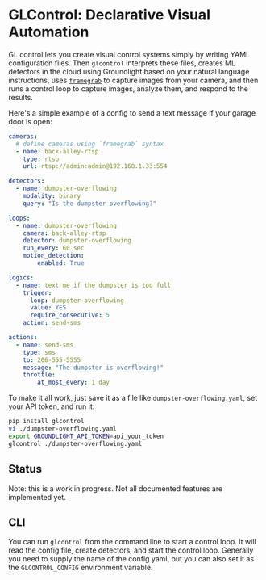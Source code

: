 # GLControl: Declarative Visual Automation

GL control lets you create visual control systems simply by writing YAML configuration files.  Then `glcontrol` interprets these files, creates ML detectors in the cloud using Groundlight based on your natural language instructions, uses [`framegrab`](https://github.com/groundlight/framegrab) to capture images from your camera, and then runs a control loop to capture images, analyze them, and respond to the results.

Here's a simple example of a config to send a text message if your garage door is open:
    
```yaml
cameras:
  # define cameras using `framegrab` syntax
  - name: back-alley-rtsp
    type: rtsp
    url: rtsp://admin:admin@192.168.1.33:554

detectors:
  - name: dumpster-overflowing
    modality: binary
    query: "Is the dumpster overflowing?"

loops:
  - name: dumpster-overflowing
    camera: back-alley-rtsp
    detector: dumpster-overflowing
    run_every: 60 sec
    motion_detection:
        enabled: True

logics:
  - name: text me if the dumpster is too full
    trigger:
      loop: dumpster-overflowing
      value: YES
      require_consecutive: 5
    action: send-sms

actions:
  - name: send-sms
    type: sms
    to: 206-555-5555
    message: "The dumpster is overflowing!"
    throttle:
        at_most_every: 1 day
```

To make it all work, just save it as a file like `dumpster-overflowing.yaml`, set your API token, and run it:

```bash
pip install glcontrol
vi ./dumpster-overflowing.yaml
export GROUNDLIGHT_API_TOKEN=api_your_token
glcontrol ./dumpster-overflowing.yaml
```

## Status

Note: this is a work in progress.  Not all documented features are implemented yet.


## CLI

You can run `glcontrol` from the command line to start a control loop.  It will read the config file, create detectors, and start the control loop.  Generally you need to supply the name of the config yaml, but you can also set it
as the `GLCONTROL_CONFIG` environment variable.

